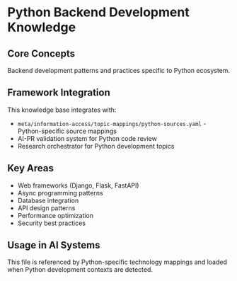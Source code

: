 # Python Backend Development Knowledge

## Core Concepts

Backend development patterns and practices specific to Python ecosystem.

## Framework Integration

This knowledge base integrates with:
- `meta/information-access/topic-mappings/python-sources.yaml` - Python-specific source mappings
- AI-PR validation system for Python code review
- Research orchestrator for Python development topics

## Key Areas

- Web frameworks (Django, Flask, FastAPI)
- Async programming patterns
- Database integration
- API design patterns
- Performance optimization
- Security best practices

## Usage in AI Systems

This file is referenced by Python-specific technology mappings and loaded when Python development contexts are detected.